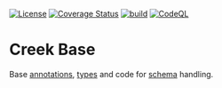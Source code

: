 [![License](https://img.shields.io/badge/License-Apache%202.0-blue.svg)](https://opensource.org/licenses/Apache-2.0)
[![Coverage Status](https://coveralls.io/repos/github/creek-service/creek-base/badge.svg?branch=main)](https://coveralls.io/github/creek-service/creek-base?branch=main)
[![build](https://github.com/creek-service/creek-base/actions/workflows/gradle.yml/badge.svg)](https://github.com/creek-service/creek-base/actions/workflows/gradle.yml)
[![CodeQL](https://github.com/creek-service/creek-base/actions/workflows/codeql.yml/badge.svg)](https://github.com/creek-service/creek-base/actions/workflows/codeql.yml)

# Creek Base

Base [annotations](annotation), [types](type) and code for [schema](schema) handling. 
